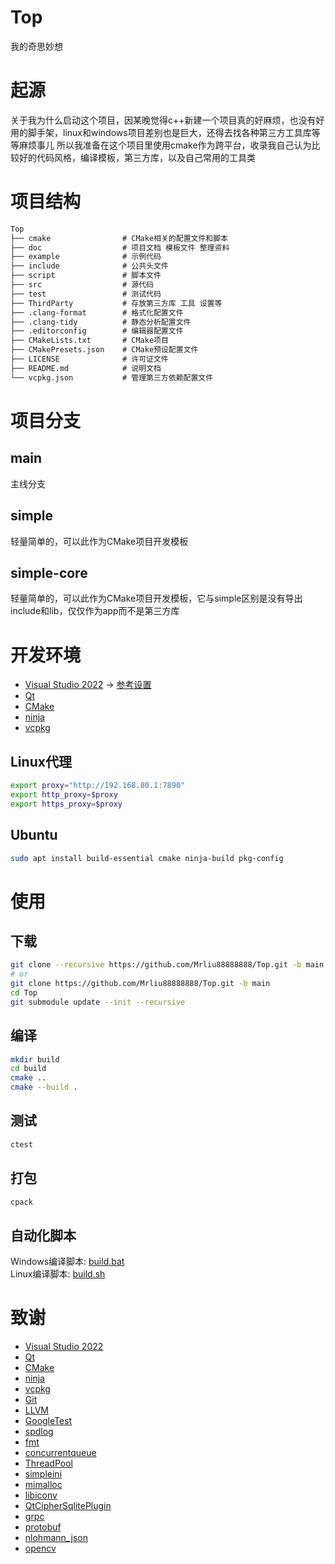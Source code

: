 # Top
我的奇思妙想

# 起源
关于我为什么启动这个项目，因某晚觉得c++新建一个项目真的好麻烦，也没有好用的脚手架，linux和windows项目差别也是巨大，还得去找各种第三方工具库等等麻烦事儿
所以我准备在这个项目里使用cmake作为跨平台，收录我自己认为比较好的代码风格，编译模板，第三方库，以及自己常用的工具类

# 项目结构
```txt
Top
├── cmake                # CMake相关的配置文件和脚本
├── doc                  # 项目文档 模板文件 整理资料
├── example              # 示例代码
├── include              # 公共头文件
├── script               # 脚本文件
├── src                  # 源代码
├── test                 # 测试代码
├── ThirdParty           # 存放第三方库 工具 设置等
├── .clang-format        # 格式化配置文件
├── .clang-tidy          # 静态分析配置文件
├── .editorconfig        # 编辑器配置文件
├── CMakeLists.txt       # CMake项目
├── CMakePresets.json    # CMake预设配置文件
├── LICENSE              # 许可证文件
├── README.md            # 说明文档
└── vcpkg.json           # 管理第三方依赖配置文件
```

# 项目分支
## main
主线分支
## simple
轻量简单的，可以此作为CMake项目开发模板
## simple-core
轻量简单的，可以此作为CMake项目开发模板，它与simple区别是没有导出include和lib，仅仅作为app而不是第三方库

# 开发环境
* [Visual Studio 2022](https://visualstudio.microsoft.com/zh-hans/vs/) -> [参考设置](https://github.com/Mrliu88888888/TopThirdParty/blob/master/Visual%20Studio%202022/README.md)
* [Qt](https://www.qt.io/)
* [CMake](https://cmake.org/)
* [ninja](https://github.com/ninja-build/ninja)
* [vcpkg](https://github.com/microsoft/vcpkg)
## Linux代理
```bash
export proxy="http://192.168.80.1:7890"
export http_proxy=$proxy
export https_proxy=$proxy
```
## Ubuntu
```bash
sudo apt install build-essential cmake ninja-build pkg-config
```

# 使用
## 下载
```bash
git clone --recursive https://github.com/Mrliu88888888/Top.git -b main
# or
git clone https://github.com/Mrliu88888888/Top.git -b main
cd Top
git submodule update --init --recursive
```
## 编译
```bash
mkdir build
cd build
cmake ..
cmake --build .
```
## 测试
```bash
ctest
```
## 打包
```bash
cpack
```
## 自动化脚本
Windows编译脚本: [build.bat](script/build.bat)<br>
Linux编译脚本: [build.sh](script/build.sh)

# 致谢
* [Visual Studio 2022](https://visualstudio.microsoft.com/zh-hans/vs/)
* [Qt](https://www.qt.io/)
* [CMake](https://cmake.org/)
* [ninja](https://github.com/ninja-build/ninja)
* [vcpkg](https://github.com/microsoft/vcpkg)
* [Git](https://www.git-scm.com/)
* [LLVM](https://clang.llvm.org/)
* [GoogleTest](https://github.com/google/googletest)
* [spdlog](https://github.com/gabime/spdlog)
* [fmt](https://github.com/fmtlib/fmt)
* [concurrentqueue](https://github.com/cameron314/concurrentqueue)
* [ThreadPool](https://github.com/progschj/ThreadPool)
* [simpleini](https://github.com/brofield/simpleini)
* [mimalloc](https://github.com/microsoft/mimalloc)
* [libiconv](https://www.gnu.org/software/libiconv/)
* [QtCipherSqlitePlugin](https://github.com/devbean/QtCipherSqlitePlugin)
* [grpc](https://github.com/grpc/grpc)
* [protobuf](https://github.com/protocolbuffers/protobuf)
* [nlohmann_json](https://github.com/nlohmann/json)
* [opencv](https://github.com/opencv/opencv)
